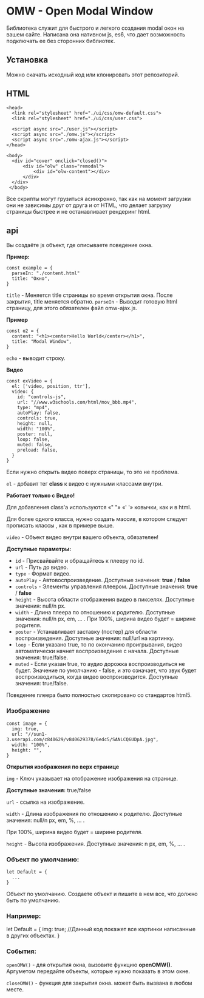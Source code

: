 # OMW - Open Modal Window
Библиотека служит для быстрого и легкого создания modal окон на вашем сайте.
Написана она нативном js, es6, что дает возможность подключать ее без сторонних библиотек.

## Установка
Можно скачать исходный код или клонировать этот репозиторий.

## HTML
```
<head>
  <link rel="stylesheet" href="./ui/css/omw-default.css">
  <link rel="stylesheet" href="./ui/css/user.css">

  <script async src="./user.js"></script>
  <script async src="./omw.js"></script>
  <script async src="./omw-ajax.js"></script>
</head>

<body>
  <div id="cover" onclick="closed()">
      <div id="olw" class="remodal">
          <div id="olw-content"></div>
      </div>
  </div>
 </body>
```

Все скрипты могут грузиться асинхронно, так как на момент загрузки они не зависимы друг от друга и от HTML, что делает загрузку страницы быстрее и не останавливает рендеринг html.

## api
Вы создаёте js объект, где описываете поведение окна.

**Пример:**
```
const example = {
  parseIn: "./content.html"
  title: "Окно",
}
```

`title` - Меняется title страницы во время открытия окна. После закрытия, title меняется обратно.
`parseIn` - Выводит готовую html страницу, для этого обязателен файл omw-ajax.js.

**Пример**
```
const o2 = {
  content: "<h1><center>Hello World</center></h1>",
  title: "Modal Window",
}
```

`echo` - выводит строку.

**Видео**
```
const exVideo = {
  el: ['video, position, ttr'],
  video: {
    id: "controls-js",
    url: "//www.w3schools.com/html/mov_bbb.mp4",
    type: "mp4",
    autoPlay: false,
    controls: true,
    height: null,
    width: "100%",
    poster: null,
    loop: false,
    muted: false,
    preload: false,
  }
}
```

Если нужно открыть видео поверх страницы, то это не проблема.

`el` - добавит тег **class** к видео с нужными классами внутри.

**Работает только с Видео!**

Для добавления class'a используются «" "» «' '» ковычки, как и в html.

Для более одного класса, нужно создать массив, в котором следует прописать классы , как в примере выше.

`video` - Объект видео внутри вашего объекта, обязателен!

**Доступные параметры:**

- `id` - Присвайвайте и обращайтесь к плееру по id.
- `url` - Путь до видео.
- `type` - Формат видео.
- `autoPlay` - Автовоспроизведение. Доступные значения: **true** / **false** 
- `controls` - Элементы управления плеером. Доступные значения: **true** / **false**
- `height` - Высота области отображения видео в пикселях. Доступные значения: null/n px.
- `width` - Длина плеера по отношению к родителю. Доступные значения: null/n px, em, ... . При 100%, ширина видео будет = ширине родителя.
- `poster` - Устанавливает заставку (постер) для области воспроизведения. Доступные значения: null/url на картинку.
- `loop` - Если указано true, то по окончанию проигрывания, видео автоматически начнет воспроизведение с начала. Доступные значения: true/false.
- `muted` - Если указан true, то аудио дорожка воспроизводиться не будет. Значение по умолчанию - false, и это означает, что звук будет воспроизводиться, когда видео воспроизводится. Доступные значения: true/false.

Поведение плеера было полностью скопировано со стандартов html5.


### Изображение
```
const image = {
  img: true,
  url: "//sun1-3.userapi.com/c840629/v840629378/6edc5/SANLCQ6UDpA.jpg",
  width: "100%",
  height: "",
}

```

**Открытия изображения по верх странице**

`img` - Ключ указывает на отображение изображения на странице.

**Доступные значения:** true/false

`url` - ссылка на изображение.

`width` - Длина изображения по отношению к родителю. Доступные значения: null/n px, em, %, ... .

При 100%, ширина видео будет = ширине родителя.

`height` - Высота изображения. Доступные значения: n px, em, %, ... .


### Объект по умолчанию:
```
let Default = {
  ...
}
```

Объект по умолчанию. Создаете объект и пишите в нем все, что должно быть по умолчанию.

### Например:
let Default = {
  img: true; //Данный код покажет все картинки написанные в других объектах.
}

### События:
`openOMW()` - для открытия окна, вызовите функцию **openOMW()**. Аргуметом передайте объекты, которые нужно показать в этом окне.

`closeOMW()` - функция для закрытия окна. может быть вызвана в любом месте.